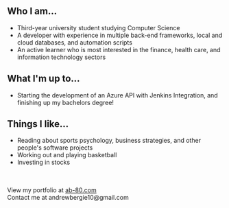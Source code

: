 <html>
  <head>
    <link rel="stylesheet" href="https://cdnjs.cloudflare.com/ajax/libs/font-awesome/4.7.0/css/font-awesome.min.css" />
  </head>
  

  
  <h2>
    Who I am...
  </h2>
  <ul>
    <li>Third-year university student studying Computer Science</li>
    <li>A developer with experience in multiple back-end frameworks, local and cloud databases, and automation scripts</li>
    <li>An active learner who is most interested in the finance, health care, and information technology sectors</li>
  </ul>
  <h2>
    What I'm up to...
  </h2>
  <ul>
    <li>Starting the development of an Azure API with Jenkins Integration, and finishing up my bachelors degree!
  </ul>
  
  <h2>
    Things I like...
  </h2>
  <ul>
  <li>Reading about sports psychology, business strategies, and other people's software projects</li>
  <li>Working out and playing basketball</li>
  <li>Investing in stocks</li>
  </ul>
  <br/>
  <br/>
  View my portfolio at <a href="https://www.ab-80.com/">ab-80.com</a>
  <br />
  Contact me at andrewbergie10@gmail.com
  
</html>
<!--
**ab-80/ab-80** is a ✨ _special_ ✨ repository because its `README.md` (this file) appears on your GitHub profile.

Here are some ideas to get you started:

- 🔭 I’m currently working on ...
- 🌱 I’m currently learning ...
- 👯 I’m looking to collaborate on ...
- 🤔 I’m looking for help with ...
- 💬 Ask me about ...
- 📫 How to reach me: ...
- 😄 Pronouns: ...
- ⚡ Fun fact: ...
-->
